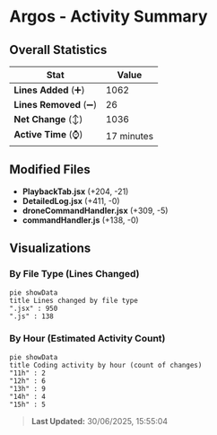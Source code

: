 # Argos - Activity Summary 

## Overall Statistics

| Stat                   | Value                                                             |
| ---------------------- | ----------------------------------------------------------------- |
| **Lines Added** (➕)   | 1062                                          |
| **Lines Removed** (➖) | 26                                        |
| **Net Change** (↕)    | 1036                |
| **Active Time** (⌚)   | 17 minutes |


## Modified Files
- **PlaybackTab.jsx** (+204, -21)
- **DetailedLog.jsx** (+411, -0)
- **droneCommandHandler.jsx** (+309, -5)
- **commandHandler.js** (+138, -0)

## Visualizations

### By File Type (Lines Changed)

```mermaid
pie showData
title Lines changed by file type
".jsx" : 950
".js" : 138
```

### By Hour (Estimated Activity Count)

```mermaid
pie showData
title Coding activity by hour (count of changes)
"11h" : 2
"12h" : 6
"13h" : 9
"14h" : 4
"15h" : 5
```


> **Last Updated:** 30/06/2025, 15:55:04